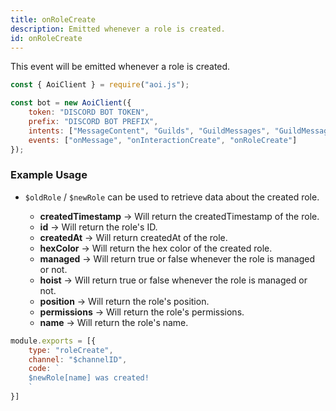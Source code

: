 ```yaml
---
title: onRoleCreate
description: Emitted whenever a role is created.
id: onRoleCreate
---
```


This event will be emitted whenever a role is created.

```javascript
const { AoiClient } = require("aoi.js");

const bot = new AoiClient({
    token: "DISCORD BOT TOKEN",
    prefix: "DISCORD BOT PREFIX",
    intents: ["MessageContent", "Guilds", "GuildMessages", "GuildMessageReactions"],
    events: ["onMessage", "onInteractionCreate", "onRoleCreate"]
});
```

### Example Usage

- `$oldRole` / `$newRole` can be used to retrieve data about the created role.

    - **createdTimestamp** &rarr; Will return the createdTimestamp of the role.
    - **id** &rarr; Will return the role's ID.
    - **createdAt** &rarr; Will return createdAt of the role.
    - **hexColor** &rarr; Will return the hex color of the created role.
    - **managed** &rarr; Will return true or false whenever the role is managed or not. 
    - **hoist** &rarr; Will return true or false whenever the role is managed or not. 
    - **position** &rarr; Will return the role's position. 
    - **permissions** &rarr; Will return the role's permissions.
    - **name** &rarr; Will return the role's name.

```javascript
module.exports = [{
    type: "roleCreate",
    channel: "$channelID",
    code: `
    $newRole[name] was created!
    `
}]
```